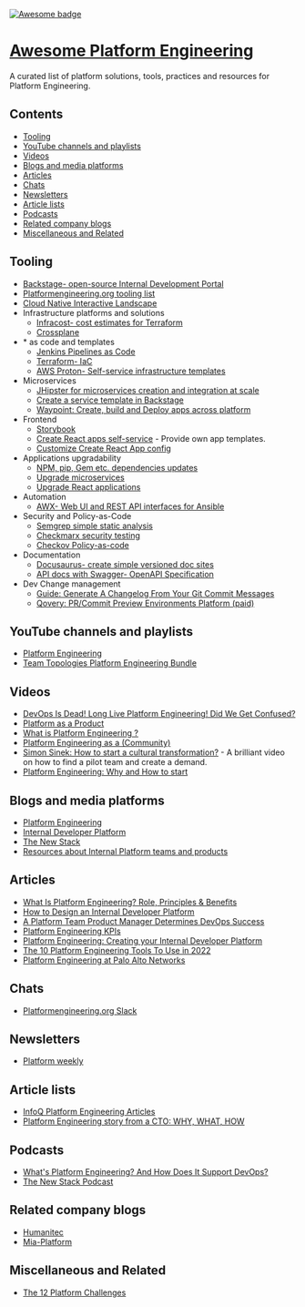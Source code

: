 [![Awesome badge](https://awesome.re/badge.svg)](https://github.com/sindresorhus/awesome)

# [Awesome Platform Engineering](https://shospodarets.github.io/awesome-platform-engineering/)

A curated list of platform solutions, tools, practices and resources for Platform Engineering.

## Contents

- [Tooling](#tooling)
- [YouTube channels and playlists](#youtube-channels-and-playlists)
- [Videos](#videos)
- [Blogs and media platforms](#blogs-and-media-platforms)
- [Articles](#articles)
- [Chats](#chats)
- [Newsletters](#newsletters)
- [Article lists](#article-lists)
- [Podcasts](#podcasts)
- [Related company blogs](#related-company-blogs)
- [Miscellaneous and Related](#miscellaneous-and-related)

## Tooling
- [Backstage- open-source Internal Development Portal](https://backstage.io/)
- [Platformengineering.org tooling list](https://platformengineering.org/platform-tooling)
- [Cloud Native Interactive Landscape](https://landscape.cncf.io/)
- Infrastructure platforms and solutions
    - [Infracost- cost estimates for Terraform](https://github.com/infracost/infracost)
    - [Crossplane](https://www.crossplane.io/)
- \* as code and templates
	- [Jenkins Pipelines as Code](https://www.jenkins.io/doc/book/pipeline-as-code/)
    - [Terraform- IaC](https://www.terraform.io/)
	- [AWS Proton- Self-service infrastructure templates](https://aws.amazon.com/proton/)
- Microservices
  	- [JHipster for microservices creation and integration at scale](https://www.jhipster.tech/)
  	- [Create a service template in Backstage](https://www.youtube.com/watch?v=VIzrTpOHh9w&ab_channel=R%C3%BCdigerWeritz)
    - [Waypoint: Create, build and Deploy apps across platform](https://www.waypointproject.io/)
- Frontend
    - [Storybook](https://storybook.js.org/)
    - [Create React apps self-service](https://create-react-app.dev/docs/custom-templates/) - Provide own app templates.
    - [Customize Create React App config](https://github.com/dilanx/craco)
- Applications upgradability
    - [NPM, pip, Gem etc. dependencies updates](https://github.com/renovatebot/renovate)
    - [Upgrade microservices](https://www.jhipster.tech/upgrading-an-application/#-upgrading-an-application)
    - [Upgrade React applications](https://github.com/reactjs/react-codemod)
- Automation
	- [AWX- Web UI and REST API interfaces for Ansible](https://github.com/ansible/awx)
- Security and Policy-as-Code
    - [Semgrep simple static analysis](https://semgrep.dev/)
    - [Checkmarx security testing](https://checkmarx.com/)
    - [Checkov Policy-as-code](https://www.checkov.io/)
- Documentation
    - [Docusaurus- create simple versioned doc sites](https://jamstack.org/generators/docusaurus/)
    - [API docs with Swagger- OpenAPI Specification](https://swagger.io/specification/)
- Dev Change management
  	- [Guide: Generate A Changelog From Your Git Commit Messages](https://mokkapps.de/blog/how-to-automatically-generate-a-helpful-changelog-from-your-git-commit-messages/)
  	- [Qovery: PR/Commit Preview Environments Platform (paid)](https://hub.qovery.com/guides/tutorial/getting-started-with-preview-environments-on-aws-for-beginners/)

## YouTube channels and playlists

- [Platform Engineering](https://www.youtube.com/@PlatformEngineering)
- [Team Topologies Platform Engineering Bundle](https://www.youtube.com/watch?v=7yaiiQHNKpM&list=PLYTh9n7QJnzS3bZ6bmoLaTaKPzhSmlnL1&ab_channel=TeamTopologies)

## Videos

- [DevOps Is Dead! Long Live Platform Engineering! Did We Get Confused?](https://www.youtube.com/watch?app=desktop&v=9_v77YiSGEY&ab_channel=DevOpsToolkit)
- [Platform as a Product](https://www.youtube.com/watch?v=b8YHCDMxqfg&ab_channel=PlatformEngineering)
- [What is Platform Engineering ?](https://www.youtube.com/watch?v=0uuOJ1gzcyE&ab_channel=PlatformsandBeyond)
- [Platform Engineering as a (Community)](https://www.youtube.com/watch?v=4N2ywun-wTE&ab_channel=GOTOConferences)
- [Simon Sinek: How to start a cultural transformation?](https://www.youtube.com/watch?v=zClAdLw4yRI&ab_channel=DenkProducties) - A brilliant video on how to find a pilot team and create a demand.
- [Platform Engineering: Why and How to start](https://youtube.com/watch?v=g_gHnBcdov8&feature=shares)

## Blogs and media platforms
- [Platform Engineering](https://platformengineering.org)
- [Internal Developer Platform](https://internaldeveloperplatform.org)
- [The New Stack](https://thenewstack.io/)
- [Resources about Internal Platform teams and products](https://internalplatforms.com)

## Articles
- [What Is Platform Engineering? Role, Principles & Benefits](https://spacelift.io/blog/what-is-platform-engineering)
- [How to Design an Internal Developer Platform](https://blog.container-solutions.com/how-to-design-an-internal-developer-platform)
- [A Platform Team Product Manager Determines DevOps Success](https://thenewstack.io/a-platform-team-product-manager-determines-devops-success/)
- [Platform Engineering KPIs](https://medium.com/wise-engineering/platform-engineering-kpis-6a3215f0ee14)
- [Platform Engineering: Creating your Internal Developer Platform](https://medium.com/contino-engineering/creating-your-internal-developer-platform-part-2-65ff217cecd6)
- [The 10 Platform Engineering Tools To Use in 2022](https://medium.com/@rphilogene/the-10-platform-engineering-tools-to-use-in-2022-c2cbf2561f77)
- [Platform Engineering at Palo Alto Networks](https://medium.com/engineering-at-palo-alto-networks/platform-engineering-at-palo-alto-networks-part-2-315bd7b0fbfa)

## Chats

- [Platformengineering.org Slack](https://platformengineering.org/slack-rd)

## Newsletters

- [Platform weekly](https://platformweekly.com/)

## Article lists

- [InfoQ Platform Engineering Articles](https://www.infoq.com/platformengineering/)
- [Platform Engineering story from a CTO: WHY, WHAT, HOW](https://medium.com/agorapulse-stories/platform-engineering-part-1-why-the-evolution-of-developer-cognitive-load-9f36f5cc2888)

## Podcasts

- [What's Platform Engineering? And How Does It Support DevOps?](https://www.listennotes.com/podcasts/the-new-stack/whats-platform-engineering-uoN5mXizUpP/)
- [The New Stack Podcast](https://www.listennotes.com/podcasts/the-new-stack-podcast-the-new-stack-2tdxfCmwZr6/)

## Related company blogs

- [Humanitec](https://humanitec.com/blog)
- [Mia-Platform](https://blog.mia-platform.eu/en)

## Miscellaneous and Related

- [The 12 Platform Challenges](https://www.syntasso.io/post/the-12-platform-challenges-of-christmas)

